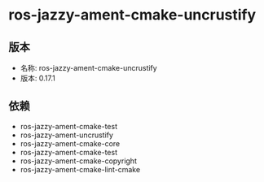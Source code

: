 # ros-jazzy-ament-cmake-uncrustify

## 版本

- 名称: ros-jazzy-ament-cmake-uncrustify
- 版本: 0.17.1

## 依赖

- ros-jazzy-ament-cmake-test
- ros-jazzy-ament-uncrustify
- ros-jazzy-ament-cmake-core
- ros-jazzy-ament-cmake-test
- ros-jazzy-ament-cmake-copyright
- ros-jazzy-ament-cmake-lint-cmake
